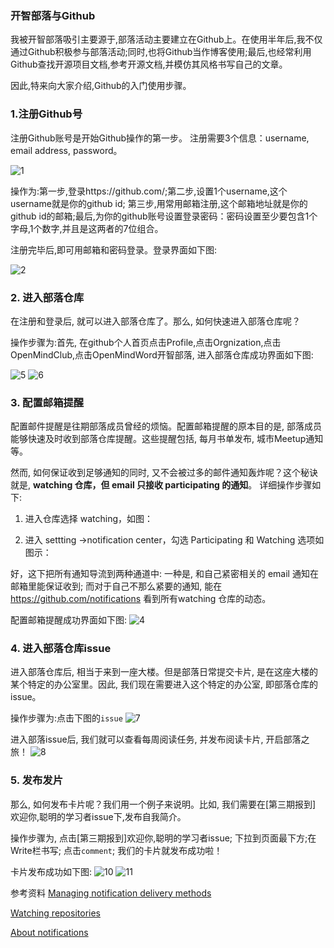 ###  开智部落与Github

我被开智部落吸引主要源于,部落活动主要建立在Github上。在使用半年后,我不仅通过Github积极参与部落活动;同时,也将Github当作博客使用;最后,也经常利用Github查找开源项目文档,参考开源文档,并模仿其风格书写自己的文章。

因此,特来向大家介绍,Github的入门使用步骤。

### 1.注册Github号

注册Github账号是开始Github操作的第一步。
注册需要3个信息：username, email address, password。


![1](https://cloud.githubusercontent.com/assets/19412465/24949348/dcfb311c-1f9f-11e7-9fb7-3dbba314d4cd.png)

操作为:第一步,登录https://github.com/;第二步,设置1个username,这个username就是你的github id;
第三步,用常用邮箱注册,这个邮箱地址就是你的github id的邮箱;最后,为你的github账号设置登录密码：密码设置至少要包含1个字母,1个数字,并且是这两者的7位组合。

注册完毕后,即可用邮箱和密码登录。登录界面如下图:

![2](https://cloud.githubusercontent.com/assets/19412465/24949376/f5f6b84e-1f9f-11e7-8184-921253833e34.png)

### 2. 进入部落仓库

在注册和登录后, 就可以进入部落仓库了。那么, 如何快速进入部落仓库呢？

操作步骤为:首先, 在github个人首页点击Profile,点击Orgnization,点击OpenMindClub,点击OpenMindWord开智部落, 进入部落仓库成功界面如下图:

![5](https://cloud.githubusercontent.com/assets/19412465/24989858/3ec4f994-2042-11e7-92ab-7d39872719d1.png)
![6](https://cloud.githubusercontent.com/assets/19412465/24989866/51ac2a78-2042-11e7-83d4-683da4f651dc.png)

### 3. 配置邮箱提醒

配置邮件提醒是往期部落成员曾经的烦恼。配置邮箱提醒的原本目的是, 部落成员能够快速及时收到部落仓库提醒。这些提醒包括, 每月书单发布, 城市Meetup通知等。

然而, 如何保证收到足够通知的同时, 又不会被过多的邮件通知轰炸呢？这个秘诀就是, **watching 仓库，但 email 只接收 participating 的通知**。 详细操作步骤如下:

1. 进入仓库选择 watching，如图：

2. 进入 settting ->notification center，勾选 Participating 和 Watching 选项如图示：

好，这下把所有通知导流到两种通道中: 一种是, 和自己紧密相关的 email 通知在邮箱里能保证收到; 而对于自己不那么紧要的通知, 能在 https://github.com/notifications 看到所有watching 仓库的动态。

配置邮箱提醒成功界面如下图:
![4](https://cloud.githubusercontent.com/assets/19412465/24986588/b0fe3eea-202d-11e7-9ca0-2f2cc1ecbe18.png)

### 4. 进入部落仓库issue
进入部落仓库后, 相当于来到一座大楼。但是部落日常提交卡片, 是在这座大楼的某个特定的办公室里。因此, 我们现在需要进入这个特定的办公室, 即部落仓库的issue。

操作步骤为:点击下图的`issue`
![7](https://cloud.githubusercontent.com/assets/19412465/24989878/5f958e2c-2042-11e7-8678-14ca9c89e1ff.png)

进入部落issue后, 我们就可以查看每周阅读任务, 并发布阅读卡片, 开启部落之旅！
![8](https://cloud.githubusercontent.com/assets/19412465/25078919/550c947a-236a-11e7-8452-a7121ffd378c.png)


### 5. 发布发片
那么, 如何发布卡片呢？我们用一个例子来说明。比如, 我们需要在[第三期报到] 欢迎你,聪明的学习者issue下,发布自我简介。

操作步骤为, 点击[第三期报到]欢迎你,聪明的学习者issue;
下拉到页面最下方;在Write栏书写; 点击`comment`; 我们的卡片就发布成功啦！

卡片发布成功如下图:
![10](https://cloud.githubusercontent.com/assets/19412465/24989960/05cdf158-2043-11e7-8b28-3c3151819f54.png)
![11](https://cloud.githubusercontent.com/assets/19412465/24989963/0820b1de-2043-11e7-9305-72fd73a71f42.png)

参考资料
[Managing notification delivery methods](https://help.github.com/articles/managing-notification-delivery-methods/)

[Watching repositories](https://help.github.com/articles/watching-repositories)

[About notifications](https://help.github.com/articles/about-notifications/)
